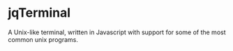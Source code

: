 jqTerminal
==========

A Unix-like terminal, written in Javascript with support for some of the most common unix programs.
